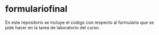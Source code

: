 # formulariofinal
En este repositorio se incluye el código con respecto al formulario que se pide hacer en la tarea de laboratorio del curso.
